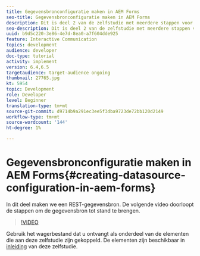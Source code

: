 ```yaml
---
title: Gegevensbronconfiguratie maken in AEM Forms
seo-title: Gegevensbronconfiguratie maken in AEM Forms
description: Dit is deel 2 van de zelfstudie met meerdere stappen voor het maken van uw eerste interactieve communicatiedocument. In dit deel maken we een REST-gegevensbron.  De volgende video doorloopt de stappen om de gegevensbron tot stand te brengen.
seo-description: Dit is deel 2 van de zelfstudie met meerdere stappen voor het maken van uw eerste interactieve communicatiedocument. In dit deel maken we een REST-gegevensbron.  De volgende video doorloopt de stappen om de gegevensbron tot stand te brengen.
uuid: b9d5c220-3e86-4e7d-8ea0-a7f604dde925
feature: Interactive Communication
topics: development
audience: developer
doc-type: tutorial
activity: implement
version: 6.4,6.5
targetaudience: target-audience ongoing
thumbnail: 27765.jpg
kt: 5954
topic: Development
role: Developer
level: Beginner
translation-type: tm+mt
source-git-commit: d9714b9a291ec3ee5f3dba9723de72bb120d2149
workflow-type: tm+mt
source-wordcount: '144'
ht-degree: 1%

---
```



# Gegevensbronconfiguratie maken in AEM Forms{#creating-datasource-configuration-in-aem-forms}

In dit deel maken we een REST-gegevensbron.  De volgende video doorloopt de stappen om de gegevensbron tot stand te brengen.

>[!VIDEO](https://video.tv.adobe.com/v/27765/?quality=9&learn=on)

Gebruik het wagerbestand dat u ontvangt als onderdeel van de elementen die aan deze zelfstudie zijn gekoppeld. De elementen zijn beschikbaar in [inleiding](introduction.md) van deze zelfstudie.
